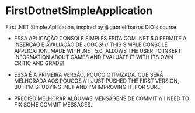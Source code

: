 # FirstDotnetSimpleApplication
First .NET Simple Apllication, inspired by @gabrielfbarros DIO's course

- ESSA APLICAÇÃO CONSOLE SIMPLES FEITA COM .NET 5.0 PERMITE A INSERÇÃO E AVALIAÇÃO DE JOGOS! // THIS SIMPLE CONSOLE APPLICATION, MADE WITH .NET 5.0, ALLOWS THE USER TO INSERT INFORMATION ABOUT GAMES AND EVALUATE IT WITH ITS OWN CRITIC AND GRADE!

- ESSA É A PRIMEIRA VERSÃO, POUCO OTIMIZADA, QUE SERÁ MELHORADA AOS POUCOS // I JUST PUSHED THE FIRST VERSION, BUT I'M STUDYING .NET AND I'M IMPROVING IT, FOR SURE;

- PRECISO MELHORAR ALGUMAS MENSAGENS DE COMMIT // I NEED TO FIX SOME COMMIT MESSAGES.

